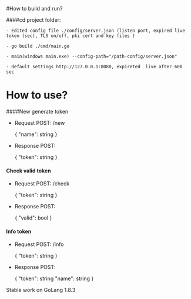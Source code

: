 #How to build and run?

####cd project folder:

    - Edited config file ./config/server.json (listen port, expired live token (sec), TLS on/off, pki cert and key files )
    
    - go build ./cmd/main.go
     
    - main(windows main.exe) --config-path="/path-config/server.json"
     
    - default settings http://127.0.0.1:8080, expireted  live after 600 sec

# How to use?

####New generate token


  - Request POST: /new

    {
       "name": string
    }

  
  - Response POST:

    {
       "token": string
    }


#### Check valid token

  
  - Request POST: /check
     
    {
       "token": string
    }

  
  - Response POST:

    {
       "valid": bool
    }

#### Info token


  - Request POST: /info

     {
        "token": string
     }


  - Response POST:

     {
       "token": string
       "name": string
     }



Stable work on GoLang 1.8.3